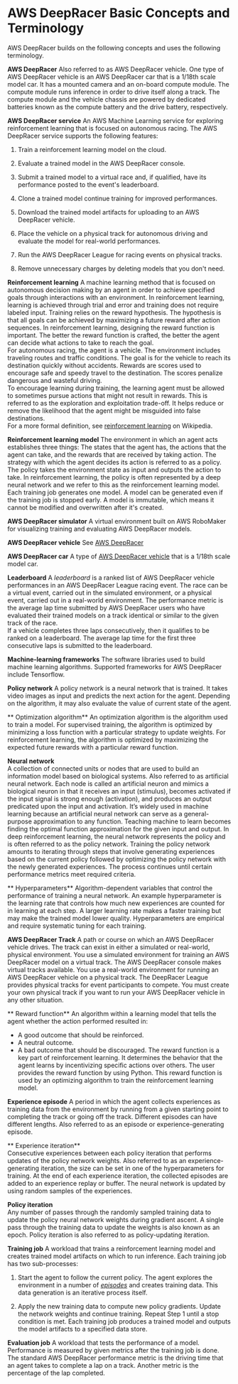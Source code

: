 # AWS DeepRacer Basic Concepts and Terminology<a name="deepracer-basic-concept"></a>

 AWS DeepRacer builds on the following concepts and uses the following terminology\.

**AWS DeepRacer**  <a name="term-deepracer"></a>
Also referred to as AWS DeepRacer vehicle\. One type of AWS DeepRacer vehicle is an AWS DeepRacer car that is a 1/18th scale model car\. It has a mounted camera and an on\-board compute module\. The compute module runs inference in order to drive itself along a track\. The compute module and the vehicle chassis are powered by dedicated batteries known as the compute battery and the drive battery, respectively\. 

**AWS DeepRacer service**  <a name="term-deepracer-service"></a>
An AWS Machine Learning service for exploring reinforcement learning that is focused on autonomous racing\. The AWS DeepRacer service supports the following features:  

1. Train a reinforcement learning model on the cloud\. 

1. Evaluate a trained model in the AWS DeepRacer console\.

1. Submit a trained model to a virtual race and, if qualified, have its performance posted to the event's leaderboard\.

1. Clone a trained model continue training for improved performances\.

1. Download the trained model artifacts for uploading to an AWS DeepRacer vehicle\.

1. Place the vehicle on a physical track for autonomous driving and evaluate the model for real\-world performances\. 

1. Run the AWS DeepRacer League for racing events on physical tracks\.

1. Remove unnecessary charges by deleting models that you don't need\.

**Reinforcement learning**  <a name="term-rl"></a>
A machine learning method that is focused on autonomous decision making by an agent in order to achieve specified goals through interactions with an environment\. In reinforcement learning, learning is achieved through trial and error and training does not require labeled input\. Training relies on the reward hypothesis\. The hypothesis is that all goals can be achieved by maximizing a future reward after action sequences\. In reinforcement learning, designing the reward function is important\. The better the reward function is crafted, the better the agent can decide what actions to take to reach the goal\.  
For autonomous racing, the agent is a vehicle\. The environment includes traveling routes and traffic conditions\. The goal is for the vehicle to reach its destination quickly without accidents\. Rewards are scores used to encourage safe and speedy travel to the destination\. The scores penalize dangerous and wasteful driving\.   
To encourage learning during training, the learning agent must be allowed to sometimes pursue actions that might not result in rewards\. This is referred to as the exploration and exploitation trade\-off\. It helps reduce or remove the likelihood that the agent might be misguided into false destinations\.   
For a more formal definition, see [reinforcement learning](https://en.wikipedia.org/wiki/Reinforcement_learning) on Wikipedia\.

**Reinforcement learning model**  <a name="term-rl-model"></a>
The environment in which an agent acts establishes three things: The states that the agent has, the actions that the agent can take, and the rewards that are received by taking action\. The strategy with which the agent decides its action is referred to as a policy\. The policy takes the environment state as input and outputs the action to take\. In reinforcement learning, the policy is often represented by a deep neural network and we refer to this as the reinforcement learning model\. Each training job generates one model\. A model can be generated even if the training job is stopped early\. A model is immutable, which means it cannot be modified and overwritten after it's created\. 

**AWS DeepRacer simulator**  <a name="term-simulator"></a>
A virtual environment built on AWS RoboMaker for visualizing training and evaluating AWS DeepRacer models\. 

**AWS DeepRacer vehicle**  <a name="term-model-vehicle"></a>
See [AWS DeepRacer](#term-deepracer)

**AWS DeepRacer car**  <a name="term-deepracer-car"></a>
A type of [AWS DeepRacer vehicle](#term-model-vehicle) that is a 1/18th scale model car\.

**Leaderboard**  <a name="term-leaderboard"></a>
A *leaderboard* is a ranked list of AWS DeepRacer vehicle performances in an AWS DeepRacer League racing event\. The race can be a virtual event, carried out in the simulated environment, or a physical event, carried out in a real\-world environment\. The performance metric is the average lap time submitted by AWS DeepRacer users who have evaluated their trained models on a track identical or similar to the given track of the race\.    
If a vehicle completes three laps consecutively, then it qualifies to be ranked on a leaderboard\. The average lap time for the first three consecutive laps is submitted to the leaderboard\. 

**Machine\-learning frameworks**  <a name="term-frameworks"></a>
The software libraries used to build machine learning algorithms\. Supported frameworks for AWS DeepRacer include Tensorflow\.

**Policy network**  <a name="term-policy-network"></a>
A policy network is a neural network that is trained\. It takes video images as input and predicts the next action for the agent\. Depending on the algorithm, it may also evaluate the value of current state of the agent\. 

** Optimization algorithm**  <a name="term-optimization-algorithm"></a>
An optimization algorithm is the algorithm used to train a model\. For supervised training, the algorithm is optimized by minimizing a loss function with a particular strategy to update weights\. For reinforcement learning, the algorithm is optimized by maximizing the expected future rewards with a particular reward function\.

**Neural network**  
A collection of connected units or nodes that are used to build an information model based on biological systems\. Also referred to as artificial neural network\. Each node is called an artificial neuron and mimics a biological neuron in that it receives an input \(stimulus\), becomes activated if the input signal is strong enough \(activation\), and produces an output predicated upon the input and activation\. It’s widely used in machine learning because an artificial neural network can serve as a general\-purpose approximation to any function\. Teaching machine to learn becomes finding the optimal function approximation for the given input and output\. In deep reinforcement learning, the neural network represents the policy and is often referred to as the policy network\. Training the policy network amounts to iterating through steps that involve generating experiences based on the current policy followed by optimizing the policy network with the newly generated experiences\. The process continues until certain performance metrics meet required criteria\. 

** Hyperparameters**  <a name="term-hyperparameters"></a>
Algorithm\-dependent variables that control the performance of training a neural network\. An example hyperparameter is the learning rate that controls how much new experiences are counted for in learning at each step\. A larger learning rate makes a faster training but may make the trained model lower quality\. Hyperparameters are empirical and require systematic tuning for each training\. 

**AWS DeepRacer Track**  <a name="term-track"></a>
A path or course on which an AWS DeepRacer vehicle drives\. The track can exist in either a simulated or real\-world, physical environment\. You use a simulated environment for training an AWS DeepRacer model on a virtual track\. The AWS DeepRacer console makes virtual tracks available\. You use a real\-world environment for running an AWS DeepRacer vehicle on a physical track\. The DeepRacer League provides physical tracks for event participants to compete\. You must create your own physical track if you want to run your AWS DeepRacer vehicle in any other situation\.

** Reward function**  <a name="term-reward-function"></a>
An algorithm within a learning model that tells the agent whether the action performed resulted in:  
+ A good outcome that should be reinforced\.
+ A neutral outcome\.
+ A bad outcome that should be discouraged\.
The reward function is a key part of reinforcement learning\. It determines the behavior that the agent learns by incentivizing specific actions over others\. The user provides the reward function by using Python\. This reward function is used by an optimizing algorithm to train the reinforcement learning model\.

**Experience episode**  <a name="term-episode"></a>
A period in which the agent collects experiences as training data from the environment by running from a given starting point to completing the track or going off the track\. Different episodes can have different lengths\. Also referred to as an episode or experience\-generating episode\. 

** Experience iteration**  
Consecutive experiences between each policy iteration that performs updates of the policy network weights\. Also referred to as an experience\-generating iteration, the size can be set in one of the hyperparameters for training\. At the end of each experience iteration, the collected episodes are added to an experience replay or buffer\. The neural network is updated by using random samples of the experiences\.

**Policy iteration**  
Any number of passes through the randomly sampled training data to update the policy neural network weights during gradient ascent\. A single pass through the training data to update the weights is also known as an epoch\. Policy iteration is also referred to as policy\-updating iteration\.

**Training job**  <a name="term-training-job"></a>
A workload that trains a reinforcement learning model and creates trained model artifacts on which to run inference\. Each training job has two sub\-processes:   

1. Start the agent to follow the current policy\. The agent explores the environment in a number of [*episodes*](#term-episode) and creates training data\. This data generation is an iterative process itself\.

1. Apply the new training data to compute new policy gradients\. Update the network weights and continue training\. Repeat Step 1 until a stop condition is met\.
Each training job produces a trained model and outputs the model artifacts to a specified data store\. 

**Evaluation job**  <a name="term-evaluation-job"></a>
A workload that tests the performance of a model\. Performance is measured by given metrics after the training job is done\. The standard AWS DeepRacer performance metric is the driving time that an agent takes to complete a lap on a track\. Another metric is the percentage of the lap completed\. 